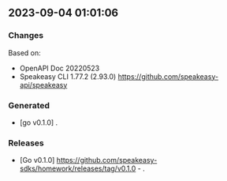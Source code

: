 

## 2023-09-04 01:01:06
### Changes
Based on:
- OpenAPI Doc 20220523 
- Speakeasy CLI 1.77.2 (2.93.0) https://github.com/speakeasy-api/speakeasy
### Generated
- [go v0.1.0] .
### Releases
- [Go v0.1.0] https://github.com/speakeasy-sdks/homework/releases/tag/v0.1.0 - .